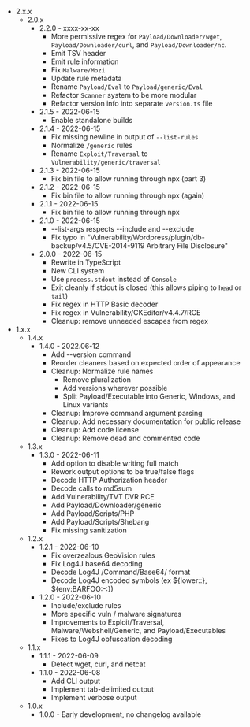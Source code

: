 * 2.x.x
  * 2.0.x
    * 2.2.0 - xxxx-xx-xx
      * More permissive regex for `Payload/Downloader/wget`, `Payload/Downloader/curl`, and `Payload/Downloader/nc`.
      * Emit TSV header
      * Emit rule information
      * Fix `Malware/Mozi`
      * Update rule metadata
      * Rename `Payload/Eval` to `Payload/generic/Eval`
      * Refactor `Scanner` system to be more modular
      * Refactor version info into separate `version.ts` file
    * 2.1.5 - 2022-06-15
      * Enable standalone builds
    * 2.1.4 - 2022-06-15
      * Fix missing newline in output of `--list-rules`
      * Normalize `/generic` rules
      * Rename `Exploit/Traversal` to `Vulnerability/generic/traversal`
    * 2.1.3 - 2022-06-15
      * Fix bin file to allow running through npx (part 3)
    * 2.1.2 - 2022-06-15
      * Fix bin file to allow running through npx (again)
    * 2.1.1 - 2022-06-15
      * Fix bin file to allow running through npx
    * 2.1.0 - 2022-06-15
      * --list-args respects --include and --exclude
      * Fix typo in "Vulnerability/Wordpress/plugin/db-backup/v4.5/CVE-2014-9119 Arbitrary File Disclosure"
    * 2.0.0 - 2022-06-15
      * Rewrite in TypeScript
      * New CLI system
      * Use `process.stdout` instead of `Console`
      * Exit cleanly if stdout is closed (this allows piping to `head` or `tail`)
      * Fix regex in HTTP Basic decoder
      * Fix regex in Vulnerability/CKEditor/v4.4.7/RCE
      * Cleanup: remove unneeded escapes from regex
* 1.x.x
  * 1.4.x
    * 1.4.0 - 2022.06-12
      * Add --version command
      * Reorder cleaners based on expected order of appearance
      * Cleanup: Normalize rule names
        * Remove pluralization
        * Add versions wherever possible
        * Split Payload/Executable into Generic, Windows, and Linux variants
      * Cleanup: Improve command argument parsing
      * Cleanup: Add necessary documentation for public release
      * Cleanup: Add code license
      * Cleanup: Remove dead and commented code
  * 1.3.x
    * 1.3.0 - 2022-06-11
      * Add option to disable writing full match
      * Rework output options to be true/false flags
      * Decode HTTP Authorization header
      * Decode calls to md5sum
      * Add Vulnerability/TVT DVR RCE
      * Add Payload/Downloader/generic
      * Add Payload/Scripts/PHP
      * Add Payload/Scripts/Shebang
      * Fix missing sanitization
  * 1.2.x
    * 1.2.1 - 2022-06-10 
      * Fix overzealous GeoVision rules
      * Fix Log4J base64 decoding
      * Decode Log4J /Command/Base64/ format
      * Decode Log4J encoded symbols (ex ${lower::}, ${env:BARFOO:-:})
    * 1.2.0 - 2022-06-10
      * Include/exclude rules
      * More specific vuln / malware signatures
      * Improvements to Exploit/Traversal, Malware/Webshell/Generic, and Payload/Executables
      * Fixes to Log4J obfuscation decoding
  * 1.1.x
    * 1.1.1 - 2022-06-09
      * Detect wget, curl, and netcat
    * 1.1.0 - 2022-06-08
      * Add CLI output
      * Implement tab-delimited output
      * Implement verbose output
  * 1.0.x
    * 1.0.0 - Early development, no changelog available